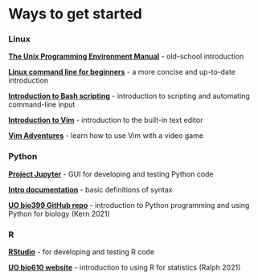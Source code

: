 ﻿# Ways to get started

### Linux

**[The Unix Programming Environment Manual](http://files.catwell.info/misc/mirror/the-unix-programming-environment-kernighan-pike.pdf)** - old-school introduction

**[Linux command line for beginners](https://ubuntu.com/tutorials/command-line-for-beginners#1-overview)** - a more concise and up-to-date introduction

**[Introduction to Bash scripting](https://linuxconfig.org/bash-scripting-tutorial-for-beginners)** - introduction to scripting and automating command-line input

**[Introduction to Vim](https://www.linux.com/training-tutorials/vim-101-beginners-guide-vim/)** - introduction to the built-in text editor

**[Vim Adventures](https://vim-adventures.com/)** - learn how to use Vim with a video game

### Python

**[Project Jupyter](https://jupyter.org/)** - GUI for developing and testing Python code

**[Intro documentation](https://www.geeksforgeeks.org/python-3-basics/?ref=lbp)** - basic definitions of syntax

**[UO bio399 GitHub repo](https://github.com/andrewkern/bio399)** - introduction to Python programming and using Python for biology (Kern 2021)

### R

**[RStudio](https://www.rstudio.com/products/rstudio/)** - for developing and testing R code

**[UO bio610 website](https://uo-biostats.github.io/UO_ABS/)** - introduction to using R for statistics (Ralph 2021)


